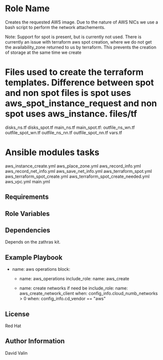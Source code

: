 Role Name
=========
Creates the requested AWS image.  Due to the nature of AWS NICs we use a bash script to 
perform the network attachements.

Note: Support for spot is present, but is currently not used.  There is currently 
an issue with terraform aws spot creation, where we do not get the availability_zone
returned to us by terraform.  This prevents the creation of storage at the same time we create 

Files used to create the terraform templates.  Difference between spot and non spot files is
spot uses aws_spot_instance_request and non spot uses aws_instance.
files/tf 
=======
disks_ns.tf
disks_spot.tf
main_ns.tf
main_spot.tf:
outfile_ns_wn.tf
outfile_spot_wn.tf
outfile_ns_nn.tf
outfile_spot_nn.tf
vars.tf

Ansible modules
tasks
======
aws_instance_create.yml
aws_place_zone.yml
aws_record_info.yml
aws_record_net_info.yml
aws_save_net_info.yml
aws_terraform_spot.yml
aws_terraform_spot_create.yml
aws_terraform_spot_create_needed.yml
aws_vpc.yml
main.yml


Requirements
------------


Role Variables
--------------

Dependencies
------------

Depends on the zathras kit.

Example Playbook
----------------
  - name: aws operations
    block:
    - name: aws_operations
      include_role:
        name: aws_create

    - name: create networks if need be
      include_role:
        name: aws_create_network_client
      when: config_info.cloud_numb_networks > 0
    when: config_info.cd_vendor == "aws"


License
-------

Red Hat

Author Information
------------------

David Valin
